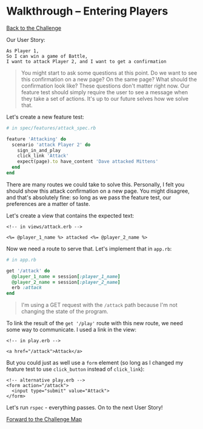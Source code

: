 # Walkthrough – Entering Players

[Back to the Challenge](../22_attacking_player_2.md)

Our User Story:

```
As Player 1,
So I can win a game of Battle,
I want to attack Player 2, and I want to get a confirmation
```

> You might start to ask some questions at this point. Do we want to see this confirmation on a new page? On the same page? What should the confirmation look like? These questions don't matter right now. Our feature test should simply require the user to see a message when they take a set of actions. It's up to our future selves how we solve that.

Let's create a new feature test:

```ruby
# in spec/features/attack_spec.rb

feature 'Attacking' do
  scenario 'attack Player 2' do
    sign_in_and_play
    click_link 'Attack'
    expect(page).to have_content 'Dave attacked Mittens'
  end
end 
```

There are many routes we could take to solve this. Personally, I felt you should show this attack confirmation on a new page. You might disagree, and that's absolutely fine: so long as we pass the feature test, our preferences are a matter of taste.

Let's create a view that contains the expected text:

```erb
<!-- in views/attack.erb -->

<%= @player_1_name %> attacked <%= @player_2_name %> 
```

Now we need a route to serve that. Let's implement that in `app.rb`:

```ruby
# in app.rb

get '/attack' do
  @player_1_name = session[:player_1_name]
  @player_2_name = session[:player_2_name]
  erb :attack
end
```

> I'm using a GET request with the `/attack` path because I'm not changing the state of the program.

To link the result of the `get '/play'` route with this new route, we need some way to communicate. I used a link in the view:

```erb
<!-- in play.erb -->

<a href="/attack">Attack</a>
```

But you could just as well use a `form` element (so long as I changed my feature test to use `click_button` instead of `click_link`):

```erb
<!-- alternative play.erb -->
<form action="/attack">
  <input type="submit" value="Attack">
</form> 
```

Let's run `rspec` - everything passes. On to the next User Story!

[Forward to the Challenge Map](../00_challenge_map.md)